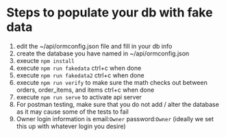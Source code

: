 # Steps to populate your db with fake data
1. edit the ~/api/ormconfig.json file and fill in your db info
2. create the database you have named in ~/api/ormconfig.json
3. exeucte `npm install`
4. execute `npm run fakedata` ctrl+c when done
5. execute `npm run fakedata2` ctrl+c when done
6. execute `npm run verify` to make sure the math checks out between orders,
   order_items, and items ctrl+c when done
6. execute `npm run serve` to activate api server
7. For postman testing, make sure that you do not add / alter the database as
   it may cause some of the tests to fail
8. Owner login information is email:`Owner` password:`Owner` (ideally we set this
   up with whatever login you desire)

